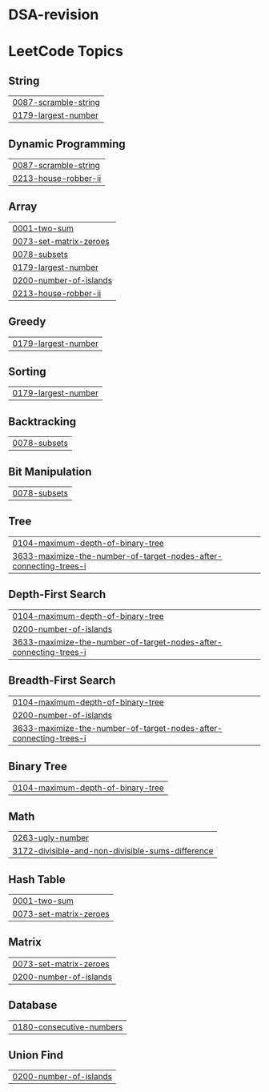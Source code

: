 # DSA-revision
<!---LeetCode Topics Start-->
# LeetCode Topics
## String
|  |
| ------- |
| [0087-scramble-string](https://github.com/stym-29/DSA-revision/tree/master/0087-scramble-string) |
| [0179-largest-number](https://github.com/stym-29/DSA-revision/tree/master/0179-largest-number) |
## Dynamic Programming
|  |
| ------- |
| [0087-scramble-string](https://github.com/stym-29/DSA-revision/tree/master/0087-scramble-string) |
| [0213-house-robber-ii](https://github.com/stym-29/DSA-revision/tree/master/0213-house-robber-ii) |
## Array
|  |
| ------- |
| [0001-two-sum](https://github.com/stym-29/DSA-revision/tree/master/0001-two-sum) |
| [0073-set-matrix-zeroes](https://github.com/stym-29/DSA-revision/tree/master/0073-set-matrix-zeroes) |
| [0078-subsets](https://github.com/stym-29/DSA-revision/tree/master/0078-subsets) |
| [0179-largest-number](https://github.com/stym-29/DSA-revision/tree/master/0179-largest-number) |
| [0200-number-of-islands](https://github.com/stym-29/DSA-revision/tree/master/0200-number-of-islands) |
| [0213-house-robber-ii](https://github.com/stym-29/DSA-revision/tree/master/0213-house-robber-ii) |
## Greedy
|  |
| ------- |
| [0179-largest-number](https://github.com/stym-29/DSA-revision/tree/master/0179-largest-number) |
## Sorting
|  |
| ------- |
| [0179-largest-number](https://github.com/stym-29/DSA-revision/tree/master/0179-largest-number) |
## Backtracking
|  |
| ------- |
| [0078-subsets](https://github.com/stym-29/DSA-revision/tree/master/0078-subsets) |
## Bit Manipulation
|  |
| ------- |
| [0078-subsets](https://github.com/stym-29/DSA-revision/tree/master/0078-subsets) |
## Tree
|  |
| ------- |
| [0104-maximum-depth-of-binary-tree](https://github.com/stym-29/DSA-revision/tree/master/0104-maximum-depth-of-binary-tree) |
| [3633-maximize-the-number-of-target-nodes-after-connecting-trees-i](https://github.com/stym-29/DSA-revision/tree/master/3633-maximize-the-number-of-target-nodes-after-connecting-trees-i) |
## Depth-First Search
|  |
| ------- |
| [0104-maximum-depth-of-binary-tree](https://github.com/stym-29/DSA-revision/tree/master/0104-maximum-depth-of-binary-tree) |
| [0200-number-of-islands](https://github.com/stym-29/DSA-revision/tree/master/0200-number-of-islands) |
| [3633-maximize-the-number-of-target-nodes-after-connecting-trees-i](https://github.com/stym-29/DSA-revision/tree/master/3633-maximize-the-number-of-target-nodes-after-connecting-trees-i) |
## Breadth-First Search
|  |
| ------- |
| [0104-maximum-depth-of-binary-tree](https://github.com/stym-29/DSA-revision/tree/master/0104-maximum-depth-of-binary-tree) |
| [0200-number-of-islands](https://github.com/stym-29/DSA-revision/tree/master/0200-number-of-islands) |
| [3633-maximize-the-number-of-target-nodes-after-connecting-trees-i](https://github.com/stym-29/DSA-revision/tree/master/3633-maximize-the-number-of-target-nodes-after-connecting-trees-i) |
## Binary Tree
|  |
| ------- |
| [0104-maximum-depth-of-binary-tree](https://github.com/stym-29/DSA-revision/tree/master/0104-maximum-depth-of-binary-tree) |
## Math
|  |
| ------- |
| [0263-ugly-number](https://github.com/stym-29/DSA-revision/tree/master/0263-ugly-number) |
| [3172-divisible-and-non-divisible-sums-difference](https://github.com/stym-29/DSA-revision/tree/master/3172-divisible-and-non-divisible-sums-difference) |
## Hash Table
|  |
| ------- |
| [0001-two-sum](https://github.com/stym-29/DSA-revision/tree/master/0001-two-sum) |
| [0073-set-matrix-zeroes](https://github.com/stym-29/DSA-revision/tree/master/0073-set-matrix-zeroes) |
## Matrix
|  |
| ------- |
| [0073-set-matrix-zeroes](https://github.com/stym-29/DSA-revision/tree/master/0073-set-matrix-zeroes) |
| [0200-number-of-islands](https://github.com/stym-29/DSA-revision/tree/master/0200-number-of-islands) |
## Database
|  |
| ------- |
| [0180-consecutive-numbers](https://github.com/stym-29/DSA-revision/tree/master/0180-consecutive-numbers) |
## Union Find
|  |
| ------- |
| [0200-number-of-islands](https://github.com/stym-29/DSA-revision/tree/master/0200-number-of-islands) |
<!---LeetCode Topics End-->